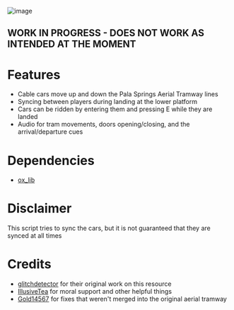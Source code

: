 ![image](https://github.com/user-attachments/assets/2a9b4110-0074-4ffb-829e-7fe18d7aa582)

## WORK IN PROGRESS - DOES NOT WORK AS INTENDED AT THE MOMENT

# Features
- Cable cars move up and down the Pala Springs Aerial Tramway lines 
- Syncing between players during landing at the lower platform
- Cars can be ridden by entering them and pressing E while they are landed
- Audio for tram movements, doors opening/closing, and the arrival/departure cues

# Dependencies
- [ox_lib](https://github.com/overextended/ox_lib)


# Disclaimer
This script tries to sync the cars, but it is not guaranteed that they are synced at all times

# Credits
- [glitchdetector](https://github.com/glitchdetector) for their original work on this resource
- [IllusiveTea]( https://github.com/IllusiveTea ) for moral support and other helpful things
- [Gold14567](https://github.com/Gold14567/) for fixes that weren't merged into the original aerial tramway
